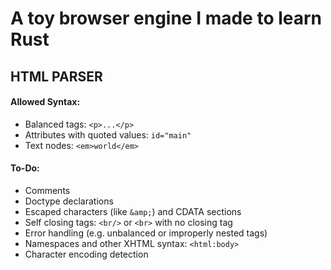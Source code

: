 # A toy browser engine I made to learn Rust

## HTML PARSER

#### Allowed Syntax:

- Balanced tags: `<p>...</p>`
- Attributes with quoted values: `id="main"`
- Text nodes: `<em>world</em>`

#### To-Do:

- Comments
- Doctype declarations
- Escaped characters (like `&amp;`) and CDATA sections
- Self closing tags: `<br/>` or `<br>` with no closing tag
- Error handling (e.g. unbalanced or improperly nested tags)
- Namespaces and other XHTML syntax: `<html:body>`
- Character encoding detection
